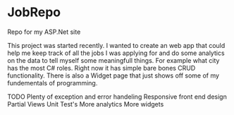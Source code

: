 # JobRepo
Repo for my ASP.Net site

This project was started recently. I wanted to create an web app that could help me keep track of all the jobs 
I was applying for and do some analytics on the data to tell myself some meaningfull things.
For example what city has the most C# roles. Right now it has simple bare bones CRUD functionality.
There is also a Widget page that just shows off some of my fundementals of programming. 

TODO
Plenty of exception and error handeling 
Responsive front end design
Partial Views
Unit Test's
More analytics 
More widgets 
